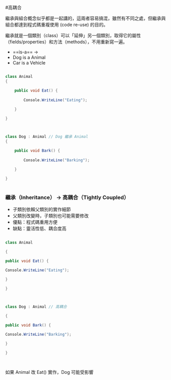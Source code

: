 #高耦合 

繼承與組合概念似乎都是一起講的，這兩者容易搞混，雖然有不同之處，但繼承與組合都達到程式碼重複使用 (code re-use) 的目的。

繼承就是一個類別（class）可以「延伸」另一個類別，取得它的屬性（fields/properties）和方法（methods），不用重新寫一遍。

- ==is-a== →
- Dog is a Animal
- Car is a Vehicle


```csharp

class Animal
{

	public void Eat() {
	
		Console.WriteLine("Eating");
	
	}

}



class Dog : Animal // Dog 繼承 Animal
{

	public void Bark() {
	
		Console.WriteLine("Barking");
	
	}

}
  

```

### 繼承（Inheritance） → 高耦合（Tightly Coupled）

- 子類別依賴父類別的實作細節
- 父類別改變時，子類別也可能需要修改
- 優點：程式碼重用方便
- 缺點：靈活性低、耦合度高

```csharp

class Animal

{

public void Eat() {

Console.WriteLine("Eating");

}

}

  

class Dog : Animal // 高耦合

{

public void Bark() {

Console.WriteLine("Barking");

}

}

  

```

  

如果 Animal 改 Eat() 實作，Dog 可能受影響
